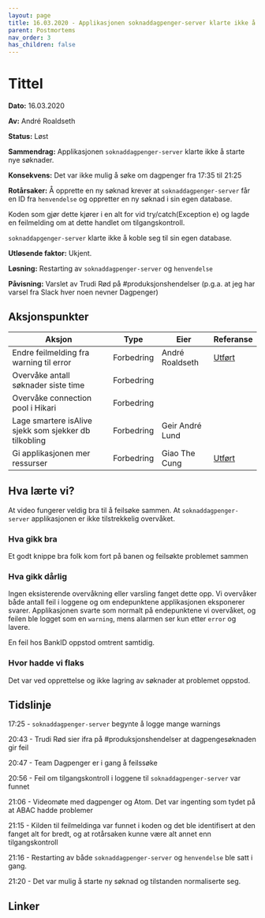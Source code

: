 ```yaml
---
layout: page
title: 16.03.2020 - Applikasjonen soknaddagpenger-server klarte ikke å starte nye søknader.
parent: Postmortems
nav_order: 3
has_children: false
---
```


# Tittel

**Dato:** 16.03.2020

**Av:** André Roaldseth

**Status:** Løst

**Sammendrag:** Applikasjonen `soknaddagpenger-server` klarte ikke å starte nye søknader.

**Konsekvens:** Det var ikke mulig å søke om dagpenger fra 17:35 til 21:25

**Rotårsaker:** Å opprette en ny søknad krever at `soknaddagpenger-server` får en ID fra `henvendelse` og oppretter en ny søknad i sin egen database.

Koden som gjør dette kjører i en alt for vid try/catch(Exception e) og lagde en feilmelding om at dette handlet om tilgangskontroll.

`soknaddapgenger-server` klarte ikke å koble seg til sin egen database.

**Utløsende faktor:** Ukjent.

**Løsning:** Restarting av `soknaddagpenger-server` og `henvendelse`

**Påvisning:** Varslet av Trudi Rød på #produksjonshendelser (p.g.a. at jeg har varsel fra Slack hver noen nevner Dagpenger)

## Aksjonspunkter

| Aksjon | Type | Eier | Referanse |
| ------ | ---- | ---- | --- |
| Endre feilmelding fra warning til error | Forbedring | André Roaldseth | [Utført](https://github.com/navikt/dp-soknad-server/commit/81103ba9d909a1062466c3236e05108dbdee2b42) |
| Overvåke antall søknader siste time | Forbedring ||
| Overvåke connection pool i Hikari | Forbedring ||
| Lage smartere isAlive sjekk som sjekker db tilkobling | Forbedring | Geir André Lund|  |    
| Gi applikasjonen mer ressurser | Forbedring | Giao The Cung |[Utført](https://grafana.adeo.no/d/_StU7e5Wk/app-dashboard?orgId=1&var-interval=$__auto_interval_interval&var-datasource=prod-sbs&var-app=soknaddagpenger-server&var-namespace=All&var-docker_image=165c22d&var-ingress_url=All&from=now-1h&to=now&refresh=30s)  |    

## Hva lærte vi?

At video fungerer veldig bra til å feilsøke sammen.
At `soknaddagpenger-server` applikasjonen er ikke tilstrekkelig overvåket.

### Hva gikk bra

Et godt knippe bra folk kom fort på banen og feilsøkte problemet sammen

### Hva gikk dårlig

Ingen eksisterende overvåkning eller varsling fanget dette opp. Vi overvåker både antall feil i loggene og om endepunktene applikasjonen eksponerer svarer. Applikasjonen svarte som normalt på endepunktene vi overvåket, og feilen ble logget som en `warning`, mens alarmen ser kun etter `error` og lavere.

En feil hos BankID oppstod omtrent samtidig.

### Hvor hadde vi flaks

Det var ved opprettelse og ikke lagring av søknader at problemet oppstod.

## Tidslinje

17:25 - `soknaddagpenger-server` begynte å logge mange warnings

20:43 - Trudi Rød sier ifra på #produksjonshendelser at dagpengesøknaden gir feil

20:47 - Team Dagpenger er i gang å feilssøke

20:56 - Feil om tilgangskontroll i loggene til `soknaddagpenger-server` var funnet

21:06 - Videomøte med dagpenger og Atom. Det var ingenting som tydet på at ABAC hadde problemer

21:15 - Kilden til feilmeldinga var funnet i koden og det ble identifisert at den fanget alt for bredt, og at rotårsaken kunne være alt annet enn tilgangskontroll

21:16 - Restarting av både `soknaddagpenger-server` og `henvendelse` ble satt i gang.

21:20 - Det var mulig å starte ny søknad og tilstanden normaliserte seg.

## Linker
